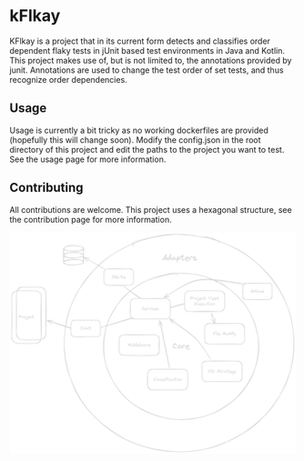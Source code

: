 # kFlkay

KFlkay is a project that in its current form detects and classifies order dependent flaky tests in jUnit based test 
environments in Java and Kotlin. This project makes use of, but is not limited to, the annotations provided by junit. 
Annotations are used to change the test order of set tests, and thus recognize order dependencies.

## Usage

Usage is currently a bit tricky as no working dockerfiles are provided (hopefully this will change soon).
Modify the config.json in the root directory of this project and edit the paths to the project you want to test. 
See the usage page for more information.

## Contributing

All contributions are welcome. This project uses a hexagonal structure, see the contribution page for more information.

![hexagonal structure](./assets/hexagonal.png)